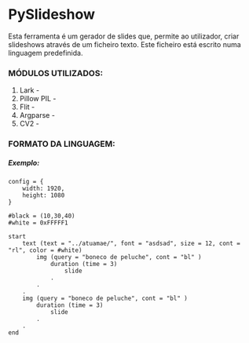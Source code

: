 # PySlideshow

Esta ferramenta é um gerador de slides que, permite ao utilizador, criar slideshows através de um ficheiro texto. Este ficheiro está escrito numa linguagem predefinida.

### MÓDULOS UTILIZADOS:

1. Lark -
2. Pillow PIL -
3. Flit -
4. Argparse -
5. CV2 -

### FORMATO DA LINGUAGEM:

##### Exemplo:

```
config = {
    width: 1920,
    height: 1080
}

#black = (10,30,40)
#white = 0xFFFFF1

start 
    text (text = "../atuamae/", font = "asdsad", size = 12, cont = "rl", color = #white)
        img (query = "boneco de peluche", cont = "bl" )
            duration (time = 3)
                slide
            .
        .
    .
    img (query = "boneco de peluche", cont = "bl" )
        duration (time = 3)
            slide
        .
    .
end
```


